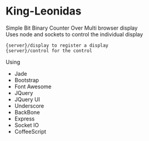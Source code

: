King-Leonidas
=============

Simple Bit Binary Counter Over Multi browser display   
Uses node and sockets to control the individual display   



    {server}/display to register a display
    {server}/control for the control



Using 
* Jade
* Bootstrap
* Font Awesome
* JQuery
* JQuery UI
* Underscore
* BackBone
* Express
* Socket IO
* CoffeeScript


